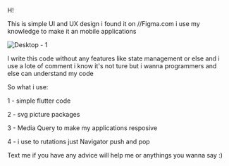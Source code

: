 H!

This is simple UI and UX design i found it on //Figma.com i use my knowledge to make it an mobile applications


![Desktop - 1](https://user-images.githubusercontent.com/95950048/210087376-ccc3cbef-dc67-4c7c-aba4-fbfb4bdc2336.png)


I write this code without any features like state management or else and i use a lote of comment i know it's not ture but i wanna programmers and else can understand my code

So what i use:

1 - simple flutter code

2 - svg picture packages

3 - Media Query to make my applications resposive

4 - i use to rutations just  Navigator push and pop 

Text me if you have any advice will help me or anythings you wanna say :)
